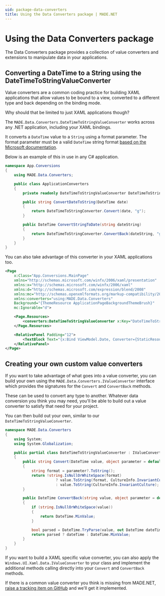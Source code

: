 ```yaml
---
uid: package-data-converters
title: Using the Data Converters package | MADE.NET
---
```


# Using the Data Converters package

The Data Converters package provides a collection of value converters and extensions to manipulate data in your applications.

## Converting a DateTime to a String using the DateTimeToStringValueConverter

Value converters are a common coding practice for building XAML applications that allow values to be bound to a view, converted to a different type and back depending on the binding mode.

Why should that be limited to just XAML applications though? 

The `MADE.Data.Converters.DateTimeToStringValueConverter` works across any .NET application, including your XAML bindings.

It converts a `DateTime` value to a `String` using a format parameter. The format parameter must be a valid `DateTime` string format [based on the Microsoft documentation](https://docs.microsoft.com/en-us/dotnet/standard/base-types/standard-date-and-time-format-strings).

Below is an example of this in use in any C# application.

```csharp
namespace App.Conversions
{
    using MADE.Data.Converters;

    public class ApplicationConverters
    {
        private readonly DateTimeToStringValueConverter DateTimeToStringConverter = new DateTimeToStringValueConverter();

        public string ConvertDateToString(DateTime date)
        {
            return DateTimeToStringConverter.Convert(date, "g");
        }

        public DateTime ConvertStringToDate(string dateString)
        {
            return DateTimeToStringConverter.ConvertBack(dateString, "g");
        }
    }
}
```

You can also take advantage of this converter in your XAML applications too.

```xml
<Page
    x:Class="App.Conversions.MainPage"
    xmlns="http://schemas.microsoft.com/winfx/2006/xaml/presentation"
    xmlns:x="http://schemas.microsoft.com/winfx/2006/xaml"
    xmlns:d="http://schemas.microsoft.com/expression/blend/2008"
    xmlns:mc="http://schemas.openxmlformats.org/markup-compatibility/2006"
    xmlns:converters="using:MADE.Data.Converters"
    Background="{ThemeResource ApplicationPageBackgroundThemeBrush}"
    mc:Ignorable="d">

    <Page.Resources>
        <converters:DateTimeToStringValueConverter x:Key="DateTimeToStringValueConverter" />
    </Page.Resources>

    <RelativePanel Padding="12">
        <TextBlock Text="{x:Bind ViewModel.Date, Converter={StaticResource DateTimeToStringValueConverter}, ConverterParameter='g'}" />
    </RelativePanel>
</Page>
```

## Creating your own custom value converters

If you want to take advantage of what goes into a value converter, you can build your own using the `MADE.Data.Converters.IValueConverter` interface which provides the signatures for the `Convert` and `ConvertBack` methods.

These can be used to convert any type to another. Whatever data conversion you think you may need, you'll be able to build out a value converter to satisfy that need for your project.

You can then build out your own, similar to our `DateTimeToStringValueConverter`.

```csharp
namespace MADE.Data.Converters
{
    using System;
    using System.Globalization;

    public partial class DateTimeToStringValueConverter : IValueConverter<DateTime, string>
    {
        public string Convert(DateTime value, object parameter = default)
        {
            string format = parameter?.ToString();
            return !string.IsNullOrWhiteSpace(format)
                       ? value.ToString(format, CultureInfo.InvariantCulture)
                       : value.ToString(CultureInfo.InvariantCulture);
        }

        public DateTime ConvertBack(string value, object parameter = default)
        {
            if (string.IsNullOrWhiteSpace(value))
            {
                return DateTime.MinValue;
            }

            bool parsed = DateTime.TryParse(value, out DateTime dateTime);
            return parsed ? dateTime : DateTime.MinValue;
        }
    }
}
```

If you want to build a XAML specific value converter, you can also apply the `Windows.UI.Xaml.Data.IValueConverter` to your class and implement the additional methods calling directly into your `Convert` and `ConvertBack` methods.

If there is a common value converter you think is missing from MADE.NET, [raise a tracking item on GitHub](https://github.com/MADE-Apps/MADE.NET/issues/new/choose) and we'll get it implemented.